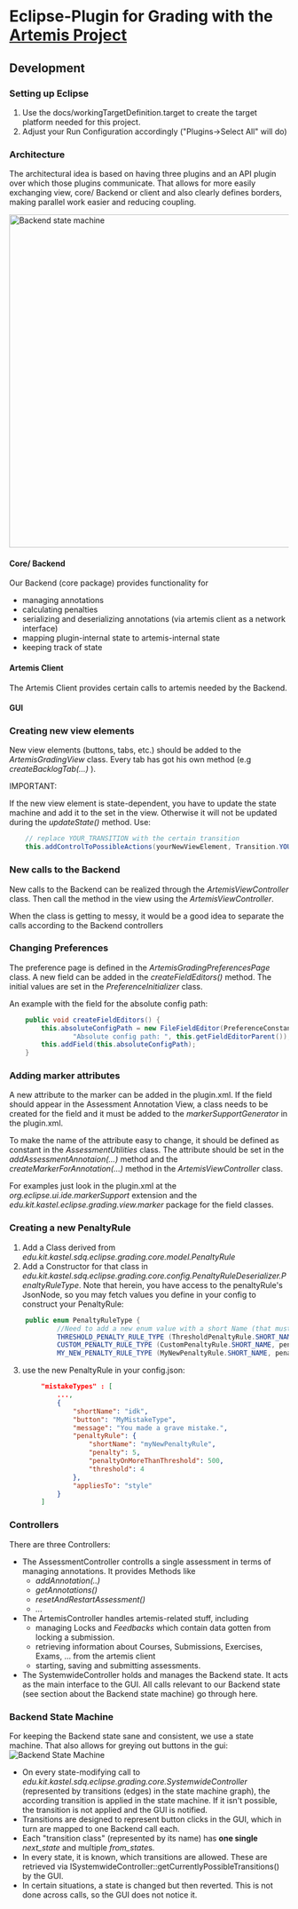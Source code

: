 # Eclipse-Plugin for Grading with the [Artemis Project](https://github.com/ls1intum/Artemis)

## Development

### Setting up Eclipse

1. Use the docs/workingTargetDefinition.target to create the target platform needed for this project.
2. Adjust your Run Configuration accordingly ("Plugins->Select All" will do)

### Architecture
The architectural idea is based on having three plugins and an API plugin over which those plugins communicate.
That allows for more easily exchanging view, core/ Backend or client and also clearly defines borders, making parallel work easier and reducing coupling.

<img src="https://github.com/kit-sdq/programming-lecture-eclipse-artemis/blob/main/docs/architecture.png" alt="Backend state machine" width="600"/>

#### Core/ Backend

Our Backend (core package) provides functionality for

* managing annotations
* calculating penalties
* serializing and deserializing annotations (via artemis client as a network interface)
* mapping plugin-internal state to artemis-internal state
* keeping track of state

#### Artemis Client

The Artemis Client provides certain calls to artemis needed by the Backend.

#### GUI

### Creating new view elements
New view elements (buttons, tabs, etc.) should be added to the *ArtemisGradingView* class. 
Every tab has got his own method (e.g *createBacklogTab(...)* ).

IMPORTANT:

If the new view element is state-dependent, you have to update the state machine and add it to the set in the view. Otherwise it will not be updated during the *updateState()* method. Use:

```java
	// replace YOUR_TRANSITION with the certain transition
	this.addControlToPossibleActions(yourNewViewElement, Transition.YOUR_TRANSITION);
```

### New calls to the Backend

New calls to the Backend can be realized through the *ArtemisViewController* class. Then call the method in the view using the *ArtemisViewController*. 

When the class is getting to messy, it would be a good idea to separate the calls according to the Backend controllers 

### Changing Preferences

The preference page is defined in the *ArtemisGradingPreferencesPage* class. 
A new field can be added in the *createFieldEditors()* method. 
The initial values are set in the *PreferenceInitializer* class.

An example with the field for the absolute config path:

```java
	public void createFieldEditors() {
		this.absoluteConfigPath = new FileFieldEditor(PreferenceConstants.ABSOLUTE_CONFIG_PATH,
				"Absolute config path: ", this.getFieldEditorParent());
		this.addField(this.absoluteConfigPath);
	}
```

### Adding marker attributes

A new attribute to the marker can be added in the plugin.xml. If the field should appear in the Assessment Annotation View, a class needs to be created for the field and it must be added to the *markerSupportGenerator* in the plugin.xml. 

To make the name of the attribute easy to change, it should be defined as constant in the *AssessmentUtilities* class. The attribute should be set in the *addAssessmentAnnotaion(...)* method and the *createMarkerForAnnotation(...)* method in the *ArtemisViewController* class.

For examples just look in the plugin.xml at the *org.eclipse.ui.ide.markerSupport* extension and the *edu.kit.kastel.eclipse.grading.view.marker* package for the field classes.


### Creating a new PenaltyRule

1. Add a Class derived from *edu.kit.kastel.sdq.eclipse.grading.core.model.PenaltyRule*
2. Add a Constructor for that class in *edu.kit.kastel.sdq.eclipse.grading.core.config.PenaltyRuleDeserializer.PenaltyRuleType*.
    Note that herein, you have access to the penaltyRule's JsonNode, so you may fetch values you define in your config to construct your PenaltyRule:
```java
    public enum PenaltyRuleType {
            //Need to add a new enum value with a short Name (that must be used in the config file) and a constructor based on the json node.
            THRESHOLD_PENALTY_RULE_TYPE (ThresholdPenaltyRule.SHORT_NAME, penaltyRuleNode -> new ThresholdPenaltyRule(penaltyRuleNode.get("threshold").asInt(), penaltyRuleNode.get("penalty").asDouble())),
            CUSTOM_PENALTY_RULE_TYPE (CustomPenaltyRule.SHORT_NAME, penaltyRuleNode -> new CustomPenaltyRule()),
            MY_NEW_PENALTY_RULE_TYPE (MyNewPenaltyRule.SHORT_NAME, penaltyRuleNode) -> new MyNewPenaltyRule(...));
```
3. use the new PenaltyRule in your config.json:
```json
        "mistakeTypes" : [
            ...,
            {
                "shortName": "idk",
                "button": "MyMistakeType",
                "message": "You made a grave mistake.",
                "penaltyRule": {
                    "shortName": "myNewPenaltyRule",
                    "penalty": 5,
                    "penaltyOnMoreThanThreshold": 500,
                    "threshold": 4
                },
                "appliesTo": "style"
            }
        ]
```

### Controllers
There are three Controllers:

* The AssessmentController controlls a single assessment in terms of managing annotations. It provides Methods like
    * *addAnnotation(..)*
    * *getAnnotations()*
    * *resetAndRestartAssessment()*
    * *...*
* The ArtemisController handles artemis-related stuff, including
    * managing Locks and *Feedbacks* which contain data gotten from locking a submission.
    * retrieving information about Courses, Submissions, Exercises, Exams, ... from the artemis client
    * starting, saving and submitting assessments.
* The SystemwideController holds and manages the Backend state.
  It acts as the main interface to the GUI.
  All calls relevant to our Backend state (see section about the Backend state machine) go through here.
  
### Backend State Machine

For keeping the Backend state sane and consistent, we use a state machine. That also allows for greying out buttons in the gui:
![Backend State Machine](https://github.com/kit-sdq/programming-lecture-eclipse-artemis/blob/main/docs/Zustandshaltung-Automat.png)

* On every state-modifying call to *edu.kit.kastel.sdq.eclipse.grading.core.SystemwideController* (represented by transitions (edges) in the state machine graph), the according transition is applied in the state machine. If it isn't possible, the transition is not applied and the GUI is notified.
* Transitions are designed to represent button clicks in the GUI, which in turn are mapped to one Backend call each.
* Each "transition class" (represented by its name) has **one single** *next_state* and multiple *from_state*s.
* In every state, it is known, which transitions are allowed. These are retrieved via ISystemwideController::getCurrentlyPossibleTransitions() by the GUI.
* In certain situations, a state is changed but then reverted. This is not done across calls, so the GUI does not notice it.
